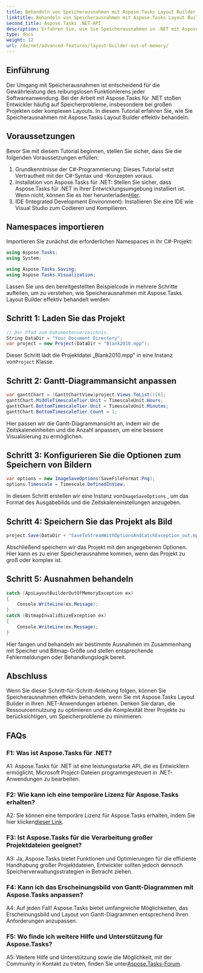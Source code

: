 ```yaml
---
title: Behandeln von Speicherausnahmen mit Aspose.Tasks Layout Builder
linktitle: Behandeln von Speicherausnahmen mit Aspose.Tasks Layout Builder
second_title: Aspose.Tasks .NET-API
description: Erfahren Sie, wie Sie Speicherausnahmen in .NET mit Aspose.Tasks Layout Builder effizient behandeln. Schritt-für-Schritt-Anleitung mit Codebeispielen.
type: docs
weight: 12
url: /de/net/advanced-features/layout-builder-out-of-memory/
---
```

## Einführung

Der Umgang mit Speicherausnahmen ist entscheidend für die Gewährleistung des reibungslosen Funktionierens jeder Softwareanwendung. Bei der Arbeit mit Aspose.Tasks für .NET stoßen Entwickler häufig auf Speicherprobleme, insbesondere bei großen Projekten oder komplexen Layouts. In diesem Tutorial erfahren Sie, wie Sie Speicherausnahmen mit Aspose.Tasks Layout Builder effektiv behandeln.

## Voraussetzungen

Bevor Sie mit diesem Tutorial beginnen, stellen Sie sicher, dass Sie die folgenden Voraussetzungen erfüllen:

1. Grundkenntnisse der C#-Programmierung: Dieses Tutorial setzt Vertrautheit mit der C#-Syntax und -Konzepten voraus.
2.  Installation von Aspose.Tasks für .NET: Stellen Sie sicher, dass Aspose.Tasks für .NET in Ihrer Entwicklungsumgebung installiert ist. Wenn nicht, können Sie es hier herunterladen[Hier](https://releases.aspose.com/tasks/net/).
3. IDE (Integrated Development Environment): Installieren Sie eine IDE wie Visual Studio zum Codieren und Kompilieren.

## Namespaces importieren

Importieren Sie zunächst die erforderlichen Namespaces in Ihr C#-Projekt:

```csharp
using Aspose.Tasks;
using System;

using Aspose.Tasks.Saving;
using Aspose.Tasks.Visualization;

```

Lassen Sie uns den bereitgestellten Beispielcode in mehrere Schritte aufteilen, um zu verstehen, wie Speicherausnahmen mit Aspose.Tasks Layout Builder effektiv behandelt werden:

## Schritt 1: Laden Sie das Projekt

```csharp
// Der Pfad zum Dokumentenverzeichnis.
String DataDir = "Your Document Directory";
var project = new Project(DataDir + "Blank2010.mpp");
```

 Dieser Schritt lädt die Projektdatei „Blank2010.mpp“ in eine Instanz von`Project` Klasse.

## Schritt 2: Gantt-Diagrammansicht anpassen

```csharp
var ganttChart = (GanttChartView)project.Views.ToList()[0];
ganttChart.MiddleTimescaleTier.Unit = TimescaleUnit.Hours;
ganttChart.BottomTimescaleTier.Unit = TimescaleUnit.Minutes;
ganttChart.BottomTimescaleTier.Count = 1;
```

Hier passen wir die Gantt-Diagrammansicht an, indem wir die Zeitskaleneinheiten und die Anzahl anpassen, um eine bessere Visualisierung zu ermöglichen.

## Schritt 3: Konfigurieren Sie die Optionen zum Speichern von Bildern

```csharp
var options = new ImageSaveOptions(SaveFileFormat.Png);
options.Timescale = Timescale.DefinedInView;
```

 In diesem Schritt erstellen wir eine Instanz von`ImageSaveOptions` , um das Format des Ausgabebilds und die Zeitskaleneinstellungen anzugeben.

## Schritt 4: Speichern Sie das Projekt als Bild

```csharp
project.Save(DataDir + "SaveToStreamWithOptionsAndCatchException_out.mpp", options);
```

Abschließend speichern wir das Projekt mit den angegebenen Optionen. Hier kann es zu einer Speicherausnahme kommen, wenn das Projekt zu groß oder komplex ist.

## Schritt 5: Ausnahmen behandeln

```csharp
catch (ApsLayoutBuilderOutOfMemoryException ex)
{
    Console.WriteLine(ex.Message);
}
catch (BitmapInvalidSizeException ex)
{
    Console.WriteLine(ex.Message);
}
```

Hier fangen und behandeln wir bestimmte Ausnahmen im Zusammenhang mit Speicher und Bitmap-Größe und stellen entsprechende Fehlermeldungen oder Behandlungslogik bereit.

## Abschluss

Wenn Sie dieser Schritt-für-Schritt-Anleitung folgen, können Sie Speicherausnahmen effektiv behandeln, wenn Sie mit Aspose.Tasks Layout Builder in Ihren .NET-Anwendungen arbeiten. Denken Sie daran, die Ressourcennutzung zu optimieren und die Komplexität Ihrer Projekte zu berücksichtigen, um Speicherprobleme zu minimieren.

## FAQs

### F1: Was ist Aspose.Tasks für .NET?

A1: Aspose.Tasks für .NET ist eine leistungsstarke API, die es Entwicklern ermöglicht, Microsoft Project-Dateien programmgesteuert in .NET-Anwendungen zu bearbeiten.

### F2: Wie kann ich eine temporäre Lizenz für Aspose.Tasks erhalten?

 A2: Sie können eine temporäre Lizenz für Aspose.Tasks erhalten, indem Sie hier klicken[dieser Link](https://purchase.aspose.com/temporary-license/).

### F3: Ist Aspose.Tasks für die Verarbeitung großer Projektdateien geeignet?

A3: Ja, Aspose.Tasks bietet Funktionen und Optimierungen für die effiziente Handhabung großer Projektdateien, Entwickler sollten jedoch dennoch Speicherverwaltungsstrategien in Betracht ziehen.

### F4: Kann ich das Erscheinungsbild von Gantt-Diagrammen mit Aspose.Tasks anpassen?

A4: Auf jeden Fall! Aspose.Tasks bietet umfangreiche Möglichkeiten, das Erscheinungsbild und Layout von Gantt-Diagrammen entsprechend Ihren Anforderungen anzupassen.

### F5: Wo finde ich weitere Hilfe und Unterstützung für Aspose.Tasks?

 A5: Weitere Hilfe und Unterstützung sowie die Möglichkeit, mit der Community in Kontakt zu treten, finden Sie unter[Aspose.Tasks-Forum](https://forum.aspose.com/c/tasks/15).